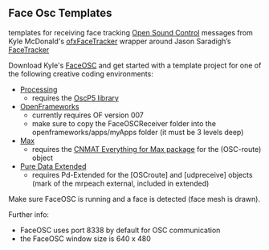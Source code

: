 Face Osc Templates
------------------

templates for receiving face tracking [Open Sound Control](http://opensoundcontrol.org/introduction-osc) messages from Kyle McDonald's [ofxFaceTracker](https://github.com/kylemcdonald/ofxFaceTracker) wrapper around Jason Saradigh’s [FaceTracker](http://web.mac.com/jsaragih/FaceTracker/FaceTracker.html)

Download Kyle's [FaceOSC](https://github.com/kylemcdonald/ofxFaceTracker/downloads) and get started with a template project for one of the following creative coding environments:  

* [Processing](http://processing.org/)
	* requires the [OscP5 library](http://www.sojamo.de/libraries/oscP5/)
* [OpenFrameworks](http://www.openframeworks.cc/)
	* currently requires OF version 007
	* make sure to copy the FaceOSCReceiver folder into the openframeworks/apps/myApps folder (it must be 3 levels deep)
* [Max](http://cycling74.com/)
	* requires the [CNMAT Everything for Max package](http://cnmat.berkeley.edu/downloads) for the (OSC-route) object
* [Pure Data Extended](http://puredata.info/)
	* requires Pd-Extended for the [OSCroute] and [udpreceive] objects (mark of the mrpeach external, included in extended)

Make sure FaceOSC is running and a face is detected (face mesh is drawn).

Further info:

* FaceOSC uses port 8338 by default for OSC communication
* the FaceOSC window size is 640 x 480